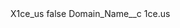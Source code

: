 <?xml version="1.0" encoding="UTF-8"?>
<CustomMetadata xmlns="http://soap.sforce.com/2006/04/metadata" xmlns:xsi="http://www.w3.org/2001/XMLSchema-instance" xmlns:xsd="http://www.w3.org/2001/XMLSchema">
    <label>X1ce_us</label>
    <protected>false</protected>
    <values>
        <field>Domain_Name__c</field>
        <value xsi:type="xsd:string">1ce.us</value>
    </values>
</CustomMetadata>
